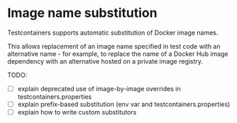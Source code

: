 # Image name substitution

Testcontainers supports automatic substitution of Docker image names.

This allows replacement of an image name specified in test code with an alternative name - for example, to replace the 
name of a Docker Hub image dependency with an alternative hosted on a private image registry.

TODO:
 - [ ] explain deprecated use of image-by-image overrides in testcontainers.properties
 - [ ] explain prefix-based substitution (env var and testcontainers.properties)
 - [ ] explain how to write custom substitutors
